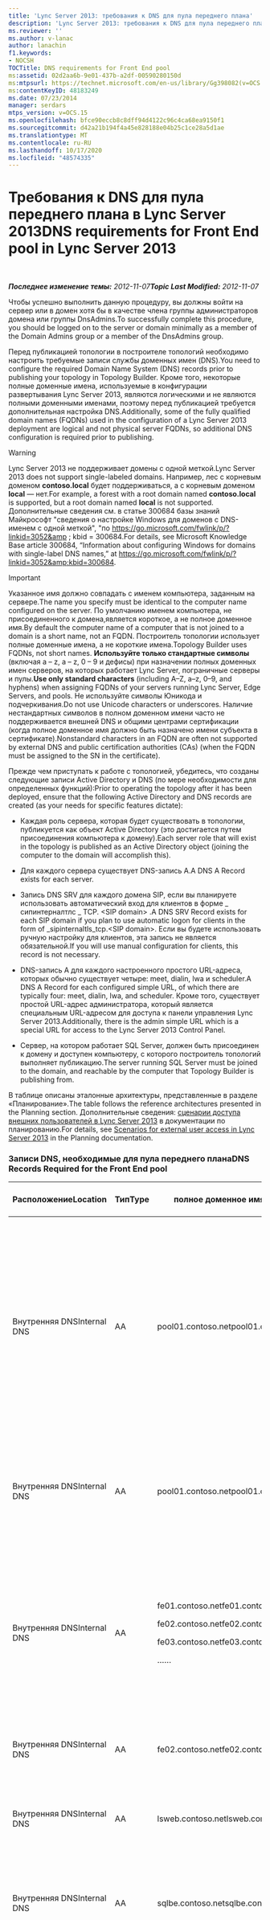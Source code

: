 ```yaml
---
title: 'Lync Server 2013: требования к DNS для пула переднего плана'
description: 'Lync Server 2013: требования к DNS для пула переднего плана.'
ms.reviewer: ''
ms.author: v-lanac
author: lanachin
f1.keywords:
- NOCSH
TOCTitle: DNS requirements for Front End pool
ms:assetid: 02d2aa6b-9e01-437b-a2df-00590280150d
ms:mtpsurl: https://technet.microsoft.com/en-us/library/Gg398082(v=OCS.15)
ms:contentKeyID: 48183249
ms.date: 07/23/2014
manager: serdars
mtps_version: v=OCS.15
ms.openlocfilehash: bfce90eccb8c8dff94d4122c96c4ca68ea9150f1
ms.sourcegitcommit: d42a21b194f4a45e828188e04b25c1ce28a5d1ae
ms.translationtype: MT
ms.contentlocale: ru-RU
ms.lasthandoff: 10/17/2020
ms.locfileid: "48574335"
---
```

# <a name="dns-requirements-for-front-end-pool-in-lync-server-2013"></a><span data-ttu-id="399a6-103">Требования к DNS для пула переднего плана в Lync Server 2013</span><span class="sxs-lookup"><span data-stu-id="399a6-103">DNS requirements for Front End pool in Lync Server 2013</span></span>

<div data-xmlns="http://www.w3.org/1999/xhtml">

<div class="topic" data-xmlns="http://www.w3.org/1999/xhtml" data-msxsl="urn:schemas-microsoft-com:xslt" data-cs="https://msdn.microsoft.com/">

<div data-asp="https://msdn2.microsoft.com/asp">



</div>

<div id="mainSection">

<div id="mainBody">

<span> </span>

<span data-ttu-id="399a6-104">_**Последнее изменение темы:** 2012-11-07_</span><span class="sxs-lookup"><span data-stu-id="399a6-104">_**Topic Last Modified:** 2012-11-07_</span></span>

<span data-ttu-id="399a6-105">Чтобы успешно выполнить данную процедуру, вы должны войти на сервер или в домен хотя бы в качестве члена группы администраторов домена или группы DnsAdmins.</span><span class="sxs-lookup"><span data-stu-id="399a6-105">To successfully complete this procedure, you should be logged on to the server or domain minimally as a member of the Domain Admins group or a member of the DnsAdmins group.</span></span>

<span data-ttu-id="399a6-106">Перед публикацией топологии в построителе топологий необходимо настроить требуемые записи службы доменных имен (DNS).</span><span class="sxs-lookup"><span data-stu-id="399a6-106">You need to configure the required Domain Name System (DNS) records prior to publishing your topology in Topology Builder.</span></span> <span data-ttu-id="399a6-107">Кроме того, некоторые полные доменные имена, используемые в конфигурации развертывания Lync Server 2013, являются логическими и не являются полными доменными именами, поэтому перед публикацией требуется дополнительная настройка DNS.</span><span class="sxs-lookup"><span data-stu-id="399a6-107">Additionally, some of the fully qualified domain names (FQDNs) used in the configuration of a Lync Server 2013 deployment are logical and not physical server FQDNs, so additional DNS configuration is required prior to publishing.</span></span>

<div>


> [!WARNING]  
> <span data-ttu-id="399a6-108">Lync Server 2013 не поддерживает домены с одной меткой.</span><span class="sxs-lookup"><span data-stu-id="399a6-108">Lync Server 2013 does not support single-labeled domains.</span></span> <span data-ttu-id="399a6-109">Например, лес с корневым доменом <STRONG>contoso.local</STRONG> будет поддерживаться, а с корневым доменом <STRONG>local</STRONG> — нет.</span><span class="sxs-lookup"><span data-stu-id="399a6-109">For example, a forest with a root domain named <STRONG>contoso.local</STRONG> is supported, but a root domain named <STRONG>local</STRONG> is not supported.</span></span> <span data-ttu-id="399a6-110">Дополнительные сведения см. в статье 300684 базы знаний Майкрософт "сведения о настройке Windows для доменов с DNS-именем с одной меткой", "по <A class=uri href="https://go.microsoft.com/fwlink/p/?linkid=3052%26kbid=300684"> https://go.microsoft.com/fwlink/p/?linkid=3052&amp ; kbid = 300684</A>.</span><span class="sxs-lookup"><span data-stu-id="399a6-110">For details, see Microsoft Knowledge Base article 300684, “Information about configuring Windows for domains with single-label DNS names,” at <A class=uri href="https://go.microsoft.com/fwlink/p/?linkid=3052%26kbid=300684">https://go.microsoft.com/fwlink/p/?linkid=3052&amp;kbid=300684</A>.</span></span>



</div>

<div>


> [!IMPORTANT]  
> <span data-ttu-id="399a6-111">Указанное имя должно совпадать с именем компьютера, заданным на сервере.</span><span class="sxs-lookup"><span data-stu-id="399a6-111">The name you specify must be identical to the computer name configured on the server.</span></span> <span data-ttu-id="399a6-112">По умолчанию именем компьютера, не присоединенного к домена,является короткое, а не полное доменное имя.</span><span class="sxs-lookup"><span data-stu-id="399a6-112">By default the computer name of a computer that is not joined to a domain is a short name, not an FQDN.</span></span> <span data-ttu-id="399a6-113">Построитель топологии использует полные доменные имена, а не короткие имена.</span><span class="sxs-lookup"><span data-stu-id="399a6-113">Topology Builder uses FQDNs, not short names.</span></span> <span data-ttu-id="399a6-114"><STRONG>Используйте только стандартные символы</STRONG> (включая a – z, a – z, 0 – 9 и дефисы) при назначении полных доменных имен серверов, на которых работает Lync Server, пограничные серверы и пулы.</span><span class="sxs-lookup"><span data-stu-id="399a6-114"><STRONG>Use only standard characters</STRONG> (including A–Z, a–z, 0–9, and hyphens) when assigning FQDNs of your servers running Lync Server, Edge Servers, and pools.</span></span> <span data-ttu-id="399a6-115">Не используйте символы Юникода и подчеркивания.</span><span class="sxs-lookup"><span data-stu-id="399a6-115">Do not use Unicode characters or underscores.</span></span> <span data-ttu-id="399a6-116">Наличие нестандартных символов в полном доменном имени часто не поддерживается внешней DNS и общими центрами сертификации (когда полное доменное имя должно быть назначено имени субъекта в сертификате).</span><span class="sxs-lookup"><span data-stu-id="399a6-116">Nonstandard characters in an FQDN are often not supported by external DNS and public certification authorities (CAs) (when the FQDN must be assigned to the SN in the certificate).</span></span>



</div>

<span data-ttu-id="399a6-117">Прежде чем приступать к работе с топологией, убедитесь, что созданы следующие записи Active Directory и DNS (по мере необходимости для определенных функций):</span><span class="sxs-lookup"><span data-stu-id="399a6-117">Prior to operating the topology after it has been deployed, ensure that the following Active Directory and DNS records are created (as your needs for specific features dictate):</span></span>

  - <span data-ttu-id="399a6-118">Каждая роль сервера, которая будет существовать в топологии, публикуется как объект Active Directory (это достигается путем присоединения компьютера к домену).</span><span class="sxs-lookup"><span data-stu-id="399a6-118">Each server role that will exist in the topology is published as an Active Directory object (joining the computer to the domain will accomplish this).</span></span>

  - <span data-ttu-id="399a6-119">Для каждого сервера существует DNS-запись A.</span><span class="sxs-lookup"><span data-stu-id="399a6-119">A DNS A Record exists for each server.</span></span>

  - <span data-ttu-id="399a6-120">Запись DNS SRV для каждого домена SIP, если вы планируете использовать автоматический вход для клиентов в форме \_ сипинтерналтлс \_ TCP. \<SIP domain\> .</span><span class="sxs-lookup"><span data-stu-id="399a6-120">A DNS SRV Record exists for each SIP domain if you plan to use automatic logon for clients in the form of \_sipinternaltls\_tcp.\<SIP domain\>.</span></span> <span data-ttu-id="399a6-121">Если вы будете использовать ручную настройку для клиентов, эта запись не является обязательной.</span><span class="sxs-lookup"><span data-stu-id="399a6-121">If you will use manual configuration for clients, this record is not necessary.</span></span>

  - <span data-ttu-id="399a6-122">DNS-запись A для каждого настроенного простого URL-адреса, которых обычно существует четыре: meet, dialin, lwa и scheduler.</span><span class="sxs-lookup"><span data-stu-id="399a6-122">A DNS A Record for each configured simple URL, of which there are typically four: meet, dialin, lwa, and scheduler.</span></span> <span data-ttu-id="399a6-123">Кроме того, существует простой URL-адрес администратора, который является специальным URL-адресом для доступа к панели управления Lync Server 2013.</span><span class="sxs-lookup"><span data-stu-id="399a6-123">Additionally, there is the admin simple URL which is a special URL for access to the Lync Server 2013 Control Panel.</span></span>

  - <span data-ttu-id="399a6-124">Сервер, на котором работает SQL Server, должен быть присоединен к домену и доступен компьютеру, с которого построитель топологий выполняет публикацию.</span><span class="sxs-lookup"><span data-stu-id="399a6-124">The server running SQL Server must be joined to the domain, and reachable by the computer that Topology Builder is publishing from.</span></span>

<span data-ttu-id="399a6-125">В таблице описаны эталонные архитектуры, представленные в разделе «Планирование».</span><span class="sxs-lookup"><span data-stu-id="399a6-125">The table follows the reference architectures presented in the Planning section.</span></span> <span data-ttu-id="399a6-126">Дополнительные сведения: [сценарии доступа внешних пользователей в Lync Server 2013](lync-server-2013-scenarios-for-external-user-access.md) в документации по планированию.</span><span class="sxs-lookup"><span data-stu-id="399a6-126">For details, see [Scenarios for external user access in Lync Server 2013](lync-server-2013-scenarios-for-external-user-access.md) in the Planning documentation.</span></span>

<div id="sectionSection0" class="section">

### <a name="dns-records-required-for-the-front-end-pool"></a><span data-ttu-id="399a6-127">Записи DNS, необходимые для пула переднего плана</span><span class="sxs-lookup"><span data-stu-id="399a6-127">DNS Records Required for the Front End pool</span></span>

<table>
<colgroup>
<col style="width: 25%" />
<col style="width: 25%" />
<col style="width: 25%" />
<col style="width: 25%" />
</colgroup>
<thead>
<tr class="header">
<th><span data-ttu-id="399a6-128">Расположение</span><span class="sxs-lookup"><span data-stu-id="399a6-128">Location</span></span></th>
<th><span data-ttu-id="399a6-129">Тип</span><span class="sxs-lookup"><span data-stu-id="399a6-129">Type</span></span></th>
<th><span data-ttu-id="399a6-130">полное доменное имя;</span><span class="sxs-lookup"><span data-stu-id="399a6-130">FQDN</span></span></th>
<th><span data-ttu-id="399a6-131">Сопоставление/комментарии</span><span class="sxs-lookup"><span data-stu-id="399a6-131">Maps to/Comments</span></span></th>
</tr>
</thead>
<tbody>
<tr class="odd">
<td><p><span data-ttu-id="399a6-132">Внутренняя DNS</span><span class="sxs-lookup"><span data-stu-id="399a6-132">Internal DNS</span></span></p></td>
<td><p><span data-ttu-id="399a6-133">A</span><span class="sxs-lookup"><span data-stu-id="399a6-133">A</span></span></p></td>
<td><p><span data-ttu-id="399a6-134">pool01.contoso.net</span><span class="sxs-lookup"><span data-stu-id="399a6-134">pool01.contoso.net</span></span></p></td>
<td><p><span data-ttu-id="399a6-135">Pool01 (балансировка нагрузки через DNS).</span><span class="sxs-lookup"><span data-stu-id="399a6-135">Pool01 (DNS load balancing).</span></span> <span data-ttu-id="399a6-136">Требуется запись A DNS для IP-адреса каждого сервера переднего плана в пуле, сопоставление с полным доменным именем пула.</span><span class="sxs-lookup"><span data-stu-id="399a6-136">Requires a DNS A record for the IP address of each Front End Server within the pool, mapping to the pool FQDN.</span></span></p></td>
</tr>
<tr class="even">
<td><p><span data-ttu-id="399a6-137">Внутренняя DNS</span><span class="sxs-lookup"><span data-stu-id="399a6-137">Internal DNS</span></span></p></td>
<td><p><span data-ttu-id="399a6-138">A</span><span class="sxs-lookup"><span data-stu-id="399a6-138">A</span></span></p></td>
<td><p><span data-ttu-id="399a6-139">pool01.contoso.net</span><span class="sxs-lookup"><span data-stu-id="399a6-139">pool01.contoso.net</span></span></p></td>
<td><p><span data-ttu-id="399a6-140">Pool01 (виртуальный IP (VIP) оборудования подсистемы балансировки нагрузки).</span><span class="sxs-lookup"><span data-stu-id="399a6-140">Pool01 (virtual IP (VIP) of hardware load balancer).</span></span></p></td>
</tr>
<tr class="odd">
<td><p><span data-ttu-id="399a6-141">Внутренняя DNS</span><span class="sxs-lookup"><span data-stu-id="399a6-141">Internal DNS</span></span></p></td>
<td><p><span data-ttu-id="399a6-142">A</span><span class="sxs-lookup"><span data-stu-id="399a6-142">A</span></span></p></td>
<td><p><span data-ttu-id="399a6-143">fe01.contoso.net</span><span class="sxs-lookup"><span data-stu-id="399a6-143">fe01.contoso.net</span></span></p>
<p><span data-ttu-id="399a6-144">fe02.contoso.net</span><span class="sxs-lookup"><span data-stu-id="399a6-144">fe02.contoso.net</span></span></p>
<p><span data-ttu-id="399a6-145">fe03.contoso.net</span><span class="sxs-lookup"><span data-stu-id="399a6-145">fe03.contoso.net</span></span></p>
<p><span data-ttu-id="399a6-146">…</span><span class="sxs-lookup"><span data-stu-id="399a6-146">…</span></span></p></td>
<td><p><span data-ttu-id="399a6-147">Сервер переднего плана Pool01 (узел 1).</span><span class="sxs-lookup"><span data-stu-id="399a6-147">Pool01 Front End Server (NODE 1).</span></span></p>
<p><span data-ttu-id="399a6-148">Сервер переднего плана Pool01 (узел 2).</span><span class="sxs-lookup"><span data-stu-id="399a6-148">Pool01 Front End Server (NODE 2).</span></span></p>
<p><span data-ttu-id="399a6-149">Сервер переднего плана Pool01 (узел 3).</span><span class="sxs-lookup"><span data-stu-id="399a6-149">Pool01 Front End Server (NODE 3).</span></span></p>
<p><span data-ttu-id="399a6-150">…</span><span class="sxs-lookup"><span data-stu-id="399a6-150">…</span></span></p></td>
</tr>
<tr class="even">
<td><p><span data-ttu-id="399a6-151">Внутренняя DNS</span><span class="sxs-lookup"><span data-stu-id="399a6-151">Internal DNS</span></span></p></td>
<td><p><span data-ttu-id="399a6-152">A</span><span class="sxs-lookup"><span data-stu-id="399a6-152">A</span></span></p></td>
<td><p><span data-ttu-id="399a6-153">fe02.contoso.net</span><span class="sxs-lookup"><span data-stu-id="399a6-153">fe02.contoso.net</span></span></p></td>
<td><p><span data-ttu-id="399a6-154">Сервер переднего плана Pool01 (узел 2).</span><span class="sxs-lookup"><span data-stu-id="399a6-154">Pool01 Front End Server (NODE 2).</span></span></p></td>
</tr>
<tr class="odd">
<td><p><span data-ttu-id="399a6-155">Внутренняя DNS</span><span class="sxs-lookup"><span data-stu-id="399a6-155">Internal DNS</span></span></p></td>
<td><p><span data-ttu-id="399a6-156">A</span><span class="sxs-lookup"><span data-stu-id="399a6-156">A</span></span></p></td>
<td><p><span data-ttu-id="399a6-157">lsweb.contoso.net</span><span class="sxs-lookup"><span data-stu-id="399a6-157">lsweb.contoso.net</span></span></p></td>
<td><p><span data-ttu-id="399a6-158">Pool01 (VIP) для веб-трафика от клиента на сервер.</span><span class="sxs-lookup"><span data-stu-id="399a6-158">Pool01 (VIP) for client-to-server web traffic.</span></span></p></td>
</tr>
<tr class="even">
<td><p><span data-ttu-id="399a6-159">Внутренняя DNS</span><span class="sxs-lookup"><span data-stu-id="399a6-159">Internal DNS</span></span></p></td>
<td><p><span data-ttu-id="399a6-160">A</span><span class="sxs-lookup"><span data-stu-id="399a6-160">A</span></span></p></td>
<td><p><span data-ttu-id="399a6-161">sqlbe.contoso.net</span><span class="sxs-lookup"><span data-stu-id="399a6-161">sqlbe.contoso.net</span></span></p></td>
<td><p><span data-ttu-id="399a6-162">Внутренний сервер Pool01, на котором работает SQL Server 2008 R2.</span><span class="sxs-lookup"><span data-stu-id="399a6-162">Pool01 Back End Server running SQL Server 2008 R2.</span></span></p></td>
</tr>
<tr class="odd">
<td><p><span data-ttu-id="399a6-163">Внутренняя DNS</span><span class="sxs-lookup"><span data-stu-id="399a6-163">Internal DNS</span></span></p></td>
<td><p><span data-ttu-id="399a6-164">A</span><span class="sxs-lookup"><span data-stu-id="399a6-164">A</span></span></p></td>
<td><p><span data-ttu-id="399a6-165">sip.contoso.com</span><span class="sxs-lookup"><span data-stu-id="399a6-165">sip.contoso.com</span></span></p></td>
<td><p><span data-ttu-id="399a6-166">Обязательный для Lync Phone Edition или автоматический вход в систему клиентов без DNS-записей SRV и для обязательного согласования доменов.</span><span class="sxs-lookup"><span data-stu-id="399a6-166">Required for Lync Phone Edition, or automatic logon of clients without DNS SRV records, and for strict domain matching.</span></span> <span data-ttu-id="399a6-167">Требуется не во всех случаях.</span><span class="sxs-lookup"><span data-stu-id="399a6-167">Not required in all cases.</span></span></p></td>
</tr>
<tr class="even">
<td><p><span data-ttu-id="399a6-168">Внутренняя DNS</span><span class="sxs-lookup"><span data-stu-id="399a6-168">Internal DNS</span></span></p></td>
<td><p><span data-ttu-id="399a6-169">A</span><span class="sxs-lookup"><span data-stu-id="399a6-169">A</span></span></p></td>
<td><p><span data-ttu-id="399a6-170">sip.fabrikam.com</span><span class="sxs-lookup"><span data-stu-id="399a6-170">sip.fabrikam.com</span></span></p></td>
<td><p><span data-ttu-id="399a6-171">Подразумевает второй домен SIP.</span><span class="sxs-lookup"><span data-stu-id="399a6-171">Assumes a second SIP domain.</span></span> <span data-ttu-id="399a6-172">Обязательный для Lync Phone Edition, автоматический вход клиентов без записей DNS SRV и для обязательного согласования доменов.</span><span class="sxs-lookup"><span data-stu-id="399a6-172">Required for Lync Phone Edition, automatic logon of clients without DNS SRV records, and for strict domain matching.</span></span> <span data-ttu-id="399a6-173">Требуется не во всех случаях.</span><span class="sxs-lookup"><span data-stu-id="399a6-173">Not required in all cases.</span></span></p></td>
</tr>
<tr class="odd">
<td><p><span data-ttu-id="399a6-174">Внутренняя DNS</span><span class="sxs-lookup"><span data-stu-id="399a6-174">Internal DNS</span></span></p></td>
<td><p><span data-ttu-id="399a6-175">A</span><span class="sxs-lookup"><span data-stu-id="399a6-175">A</span></span></p></td>
<td><p><span data-ttu-id="399a6-176">dialin.contoso.com</span><span class="sxs-lookup"><span data-stu-id="399a6-176">dialin.contoso.com</span></span></p></td>
<td><p><span data-ttu-id="399a6-177">Простой URL-адрес для конференц-связи с телефонным подключением, опубликованный внутренним образом — сервер переднего плана (или директор, если он установлен) отвечает на простые URL-запросы.</span><span class="sxs-lookup"><span data-stu-id="399a6-177">Simple URL for dial-in conferencing published internally – Front End Server (or Director, if installed) responds to simple URL queries.</span></span></p></td>
</tr>
<tr class="even">
<td><p><span data-ttu-id="399a6-178">Внутренняя DNS</span><span class="sxs-lookup"><span data-stu-id="399a6-178">Internal DNS</span></span></p></td>
<td><p><span data-ttu-id="399a6-179">A</span><span class="sxs-lookup"><span data-stu-id="399a6-179">A</span></span></p></td>
<td><p><span data-ttu-id="399a6-180">meet.contoso.com</span><span class="sxs-lookup"><span data-stu-id="399a6-180">meet.contoso.com</span></span></p></td>
<td><p><span data-ttu-id="399a6-181">Простой URL-адрес для конференций, опубликованных внутренним образом — сервер переднего плана (или директор, если он установлен) отвечает на запросы простых URL-адресов.</span><span class="sxs-lookup"><span data-stu-id="399a6-181">Simple URL for conferences published internally – Front End Server (or Director, if installed) responds to simple URL queries.</span></span></p></td>
</tr>
<tr class="odd">
<td><p><span data-ttu-id="399a6-182">Внутренняя DNS</span><span class="sxs-lookup"><span data-stu-id="399a6-182">Internal DNS</span></span></p></td>
<td><p><span data-ttu-id="399a6-183">A</span><span class="sxs-lookup"><span data-stu-id="399a6-183">A</span></span></p></td>
<td><p><span data-ttu-id="399a6-184">admin.contoso.com</span><span class="sxs-lookup"><span data-stu-id="399a6-184">admin.contoso.com</span></span></p>
<p><span data-ttu-id="399a6-185">группы</span><span class="sxs-lookup"><span data-stu-id="399a6-185">admin</span></span></p></td>
<td><p><span data-ttu-id="399a6-186">Необязательная запись, простой URL-адрес для панели управления Lync Server 2013, опубликованный внутренним сервером переднего плана (или режиссером, если он установлен), отвечает на запросы простых URL-адресов.</span><span class="sxs-lookup"><span data-stu-id="399a6-186">Optional record, simple URL for Lync Server 2013 Control Panel published internally - Front End Server (or Director, if installed) responds to simple URL queries.</span></span> <span data-ttu-id="399a6-187">Рекомендуется использовать только имя узла (без имени домена).</span><span class="sxs-lookup"><span data-stu-id="399a6-187">Host name only (no domain name) is recommended.</span></span></p></td>
</tr>
</tbody>
</table>


<div>


> [!NOTE]  
> <span data-ttu-id="399a6-188">VIP — виртуальный IP-адрес для аппаратного средства балансировки нагрузки</span><span class="sxs-lookup"><span data-stu-id="399a6-188">VIP = Virtual IP address for hardware load balancer</span></span>



</div>

</div>

<div>

## <a name="dns-srv-records-for-the-front-end-pool"></a><span data-ttu-id="399a6-189">Записи DNS SRV для пула переднего плана</span><span class="sxs-lookup"><span data-stu-id="399a6-189">DNS SRV Records for the Front End pool</span></span>


<table style="width:100%;">
<colgroup>
<col style="width: 16%" />
<col style="width: 16%" />
<col style="width: 16%" />
<col style="width: 16%" />
<col style="width: 16%" />
<col style="width: 16%" />
</colgroup>
<thead>
<tr class="header">
<th><span data-ttu-id="399a6-190">Расположение</span><span class="sxs-lookup"><span data-stu-id="399a6-190">Location</span></span></th>
<th><span data-ttu-id="399a6-191">Тип</span><span class="sxs-lookup"><span data-stu-id="399a6-191">Type</span></span></th>
<th><span data-ttu-id="399a6-192">полное доменное имя;</span><span class="sxs-lookup"><span data-stu-id="399a6-192">FQDN</span></span></th>
<th><span data-ttu-id="399a6-193">Целевое полное доменное имя</span><span class="sxs-lookup"><span data-stu-id="399a6-193">Target FQDN</span></span></th>
<th><span data-ttu-id="399a6-194">Порт</span><span class="sxs-lookup"><span data-stu-id="399a6-194">Port</span></span></th>
<th><span data-ttu-id="399a6-195">Сопоставление/комментарии</span><span class="sxs-lookup"><span data-stu-id="399a6-195">Maps to/Comments</span></span></th>
</tr>
</thead>
<tbody>
<tr class="odd">
<td><p><span data-ttu-id="399a6-196">Внутренняя DNS</span><span class="sxs-lookup"><span data-stu-id="399a6-196">Internal DNS</span></span></p></td>
<td><p><span data-ttu-id="399a6-197">SRV</span><span class="sxs-lookup"><span data-stu-id="399a6-197">SRV</span></span></p></td>
<td><p><span data-ttu-id="399a6-198">_sipinternaltls _sipinternaltls._tcp. contoso. com</span><span class="sxs-lookup"><span data-stu-id="399a6-198">_sipinternaltls._tcp.contoso.com</span></span></p></td>
<td><p><span data-ttu-id="399a6-199">pool01.contoso.com</span><span class="sxs-lookup"><span data-stu-id="399a6-199">pool01.contoso.com</span></span></p></td>
<td><p><span data-ttu-id="399a6-200">5061</span><span class="sxs-lookup"><span data-stu-id="399a6-200">5061</span></span></p></td>
<td><p><span data-ttu-id="399a6-201">Требуется для автоматической настройки клиентов Lync 2013 для внутреннего использования.</span><span class="sxs-lookup"><span data-stu-id="399a6-201">Required for automatic configuration of Lync 2013 clients to work internally.</span></span></p></td>
</tr>
<tr class="even">
<td><p><span data-ttu-id="399a6-202">Внутренняя DNS</span><span class="sxs-lookup"><span data-stu-id="399a6-202">Internal DNS</span></span></p></td>
<td><p><span data-ttu-id="399a6-203">SRV</span><span class="sxs-lookup"><span data-stu-id="399a6-203">SRV</span></span></p></td>
<td><p><span data-ttu-id="399a6-204">_sipinternaltls _sipinternaltls._tcp. fabrikam. com</span><span class="sxs-lookup"><span data-stu-id="399a6-204">_sipinternaltls._tcp.fabrikam.com</span></span></p></td>
<td><p><span data-ttu-id="399a6-205">pool01.fabrikam.com</span><span class="sxs-lookup"><span data-stu-id="399a6-205">pool01.fabrikam.com</span></span></p></td>
<td><p><span data-ttu-id="399a6-206">5061</span><span class="sxs-lookup"><span data-stu-id="399a6-206">5061</span></span></p></td>
<td><p><span data-ttu-id="399a6-207">Требуется для автоматической настройки клиентов Lync 2013 для внутреннего использования.</span><span class="sxs-lookup"><span data-stu-id="399a6-207">Required for automatic configuration of Lync 2013 clients to work internally.</span></span></p></td>
</tr>
<tr class="odd">
<td><p><span data-ttu-id="399a6-208">Внутренняя DNS</span><span class="sxs-lookup"><span data-stu-id="399a6-208">Internal DNS</span></span></p></td>
<td><p><span data-ttu-id="399a6-209">SRV</span><span class="sxs-lookup"><span data-stu-id="399a6-209">SRV</span></span></p></td>
<td><p><span data-ttu-id="399a6-210">_ntp _ntp._udp. contoso. com</span><span class="sxs-lookup"><span data-stu-id="399a6-210">_ntp._udp.contoso.com</span></span></p></td>
<td><p><span data-ttu-id="399a6-211">dc01.contoso.com</span><span class="sxs-lookup"><span data-stu-id="399a6-211">dc01.contoso.com</span></span></p></td>
<td><p><span data-ttu-id="399a6-212">123</span><span class="sxs-lookup"><span data-stu-id="399a6-212">123</span></span></p></td>
<td><p><span data-ttu-id="399a6-213">Источник сетевого времени (NTP), необходимый для устройств, на которых работает Lync Phone Edition.</span><span class="sxs-lookup"><span data-stu-id="399a6-213">Network Time Protocol (NTP) source required for devices running Lync Phone Edition.</span></span> <span data-ttu-id="399a6-214">При внутреннем использовании она может указывать на контроллер домена.</span><span class="sxs-lookup"><span data-stu-id="399a6-214">Internally, this should point to the domain controller.</span></span> <span data-ttu-id="399a6-215">Если контроллер домена не задан, она пытается использовать сервер NTP time.windows.com.</span><span class="sxs-lookup"><span data-stu-id="399a6-215">If the domain controller is not defined, it will try to use the NTP server time.windows.com.</span></span></p></td>
</tr>
</tbody>
</table>


</div>

</div>

<span> </span>

</div>

</div>

</div>

